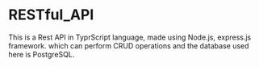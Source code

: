 # RESTful_API
This is a Rest API in TyprScript language, made using Node.js, express.js framework. which can perform CRUD operations and the database used here is PostgreSQL.
